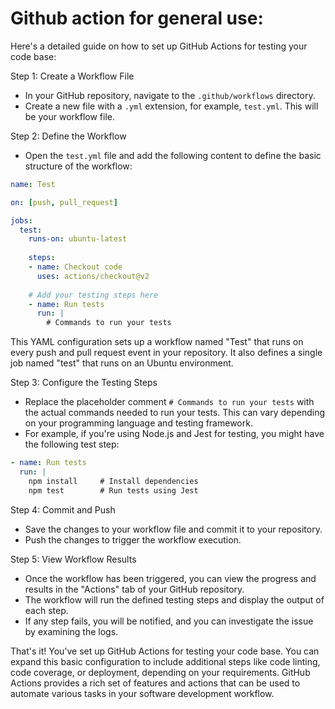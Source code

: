 # Github action for general use:

Here's a detailed guide on how to set up GitHub Actions for testing your code base:

Step 1: Create a Workflow File
- In your GitHub repository, navigate to the `.github/workflows` directory.
- Create a new file with a `.yml` extension, for example, `test.yml`. This will be your workflow file.

Step 2: Define the Workflow
- Open the `test.yml` file and add the following content to define the basic structure of the workflow:

```yaml
name: Test

on: [push, pull_request]

jobs:
  test:
    runs-on: ubuntu-latest
    
    steps:
    - name: Checkout code
      uses: actions/checkout@v2
      
    # Add your testing steps here
    - name: Run tests
      run: |
        # Commands to run your tests
```

This YAML configuration sets up a workflow named "Test" that runs on every push and pull request event in your repository. It also defines a single job named "test" that runs on an Ubuntu environment.

Step 3: Configure the Testing Steps
- Replace the placeholder comment `# Commands to run your tests` with the actual commands needed to run your tests. This can vary depending on your programming language and testing framework.
- For example, if you're using Node.js and Jest for testing, you might have the following test step:

```yaml
- name: Run tests
  run: |
    npm install     # Install dependencies
    npm test        # Run tests using Jest
```

Step 4: Commit and Push
- Save the changes to your workflow file and commit it to your repository.
- Push the changes to trigger the workflow execution.

Step 5: View Workflow Results
- Once the workflow has been triggered, you can view the progress and results in the "Actions" tab of your GitHub repository.
- The workflow will run the defined testing steps and display the output of each step.
- If any step fails, you will be notified, and you can investigate the issue by examining the logs.

That's it! You've set up GitHub Actions for testing your code base. You can expand this basic configuration to include additional steps like code linting, code coverage, or deployment, depending on your requirements. GitHub Actions provides a rich set of features and actions that can be used to automate various tasks in your software development workflow.
